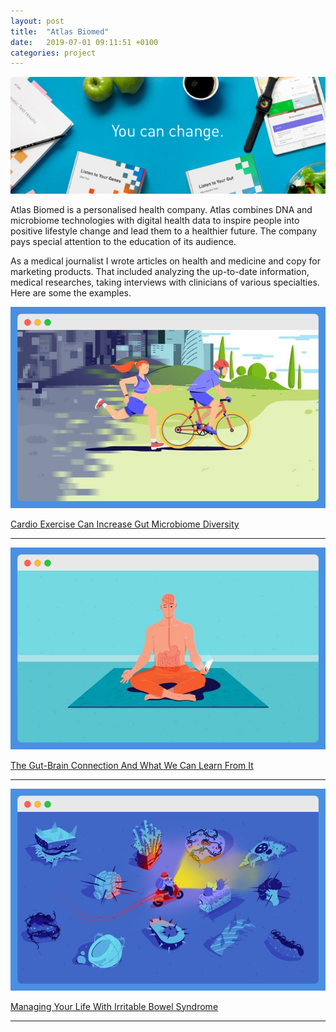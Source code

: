```yaml
---
layout: post
title:  "Atlas Biomed"
date:   2019-07-01 09:11:51 +0100
categories: project
---
```

![atlas project picture](/assets/atlas-biomed.png)

Atlas Biomed is a personalised health company. Atlas combines DNA and microbiome technologies with digital health data to inspire people into positive lifestyle change and lead them to a healthier future. The company pays special attention to the education of its audience.

As a medical journalist I wrote articles on health and medicine and copy for marketing products. That included analyzing the up-to-date information, medical researches, taking interviews with clinicians of various specialties.
 Here are some the examples.

![Atlas article on Cardio Exercise Can Increase Gut Microbiome Diversity](/assets/atlas/activity-and-microbiome.png)

[Cardio Exercise Can Increase Gut Microbiome Diversity](https://atlasbiomed.com/blog/cardio-exercise-improves-gut-microbiome-diversity/)

***

![Atlas article on The Gut-Brain Connection And What We Can Learn From It](/assets/atlas/brain-and-guts.png)

[The Gut-Brain Connection And What We Can Learn From It](https://atlasbiomed.com/blog/gut-brain-connection/)

***

![Atlas article on Managing Your Life With Irritable Bowel Syndrome](/assets/atlas/bowel-syndrome.png)

[Managing Your Life With Irritable Bowel Syndrome](https://atlasbiomed.com/blog/managing-your-life-with-irritable-bowel-syndrome/)

***
